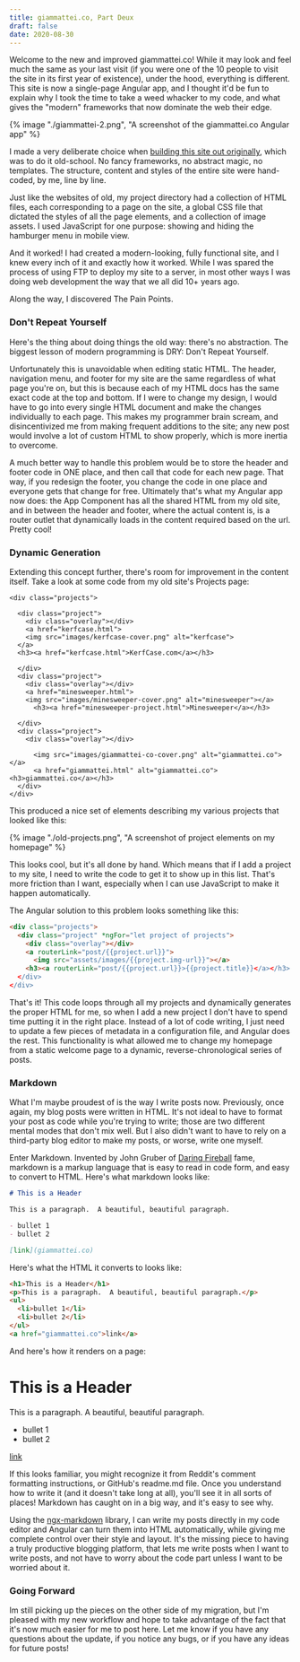 ```yaml
---
title: giammattei.co, Part Deux
draft: false
date: 2020-08-30
---
```


Welcome to the new and improved giammattei.co! While it may look and feel much the same as your last visit (if you were one of the 10 people to visit the site in its first year of existence), under the hood, everything is different. This site is now a single-page Angular app, and I thought it'd be fun to explain why I took the time to take a weed whacker to my code, and what gives the "modern" frameworks that now dominate the web their edge.

{% image "./giammattei-2.png", "A screenshot of the giammattei.co Angular app" %}

I made a very deliberate choice when [building this site out originally](../giammattei), which was to do it old-school. No fancy frameworks, no abstract magic, no templates. The structure, content and styles of the entire site were hand-coded, by me, line by line.

Just like the websites of old, my project directory had a collection of HTML files, each corresponding to a page on the site, a global CSS file that dictated the styles of all the page elements, and a collection of image assets. I used JavaScript for one purpose: showing and hiding the hamburger menu in mobile view.

And it worked! I had created a modern-looking, fully functional site, and I knew every inch of it and exactly how it worked. While I was spared the process of using FTP to deploy my site to a server, in most other ways I was doing web development the way that we all did 10+ years ago.

Along the way, I discovered The Pain Points.

### Don't Repeat Yourself

Here's the thing about doing things the old way: there's no abstraction. The biggest lesson of modern programming is DRY: Don't Repeat Yourself.

Unfortunately this is unavoidable when editing static HTML. The header, navigation menu, and footer for my site are the same regardless of what page you're on, but this is because each of my HTML docs has the same exact code at the top and bottom. If I were to change my design, I would have to go into every single HTML document and make the changes individually to each page. This makes my programmer brain scream, and disincentivized me from making frequent additions to the site; any new post would involve a lot of custom HTML to show properly, which is more inertia to overcome.

A much better way to handle this problem would be to store the header and footer code in ONE place, and then call that code for each new page. That way, if you redesign the footer, you change the code in one place and everyone gets that change for free. Ultimately that's what my Angular app now does: the App Component has all the shared HTML from my old site, and in between the header and footer, where the actual content is, is a router outlet that dynamically loads in the content required based on the url. Pretty cool!

### Dynamic Generation

Extending this concept further, there's room for improvement in the content itself. Take a look at some code from my old site's Projects page:

```
<div class="projects">

  <div class="project">
    <div class="overlay"></div>
    <a href="kerfcase.html">
    <img src="images/kerfcase-cover.png" alt="kerfcase">
  </a>
  <h3><a href="kerfcase.html">KerfCase.com</a></h3>

  </div>
  <div class="project">
    <div class="overlay"></div>
    <a href="minesweeper.html">
    <img src="images/minesweeper-cover.png" alt="minesweeper"></a>
      <h3><a href="minesweeper-project.html">Minesweeper</a></h3>

  </div>
  <div class="project">
    <div class="overlay"></div>

      <img src="images/giammattei-co-cover.png" alt="giammattei.co"></a>
      <a href="giammattei.html" alt="giammattei.co"><h3>giammattei.co</a></h3>
  </div>
</div>
```

This produced a nice set of elements describing my various projects that looked like this:

{% image "./old-projects.png", "A screenshot of project elements on my homepage" %}

This looks cool, but it's all done by hand. Which means that if I add a project to my site, I need to write the code to get it to show up in this list. That's more friction than I want, especially when I can use JavaScript to make it happen automatically.

The Angular solution to this problem looks something like this:

```html
<div class="projects">
  <div class="project" *ngFor="let project of projects">
    <div class="overlay"></div>
    <a routerLink="post/{{project.url}}">
      <img src="assets/images/{{project.img-url}}"></a>
    <h3><a routerLink="post/{{project.url}}>{{project.title}}</a></h3>
  </div>
</div>
```

That's it! This code loops through all my projects and dynamically generates the proper HTML for me, so when I add a new project I don't have to spend time putting it in the right place. Instead of a lot of code writing, I just need to update a few pieces of metadata in a configuration file, and Angular does the rest. This functionality is what allowed me to change my homepage from a static welcome page to a dynamic, reverse-chronological series of posts.

### Markdown

What I'm maybe proudest of is the way I write posts now. Previously, once again, my blog posts were written in HTML. It's not ideal to have to format your post as code while you're trying to write; those are two different mental modes that don't mix well. But I also didn't want to have to rely on a third-party blog editor to make my posts, or worse, write one myself.

Enter Markdown. Invented by John Gruber of [Daring Fireball](daringfireball.net) fame, markdown is a markup language that is easy to read in code form, and easy to convert to HTML. Here's what markdown looks like:

```markdown
# This is a Header

This is a paragraph.  A beautiful, beautiful paragraph.

- bullet 1
- bullet 2

[link](giammattei.co)
```

Here's what the HTML it converts to looks like:

```html
<h1>This is a Header</h1>
<p>This is a paragraph.  A beautiful, beautiful paragraph.</p>
<ul>
  <li>bullet 1</li>
  <li>bullet 2</li>
</ul>
<a href="giammattei.co">link</a>
```

And here's how it renders on a page:

# This is a Header

This is a paragraph. A beautiful, beautiful paragraph.

- bullet 1
- bullet 2

[link](giammattei.co)

If this looks familiar, you might recognize it from Reddit's comment formatting instructions, or GitHub's readme.md file. Once you understand how to write it (and it doesn't take long at all), you'll see it in all sorts of places! Markdown has caught on in a big way, and it's easy to see why.

Using the [ngx-markdown](https://www.npmjs.com/package/ngx-markdown) library, I can write my posts directly in my code editor and Angular can turn them into HTML automatically, while giving me complete control over their style and layout. It's the missing piece to having a truly productive blogging platform, that lets me write posts when I want to write posts, and not have to worry about the code part unless I want to be worried about it.

### Going Forward

Im still picking up the pieces on the other side of my migration, but I'm pleased with my new workflow and hope to take advantage of the fact that it's now much easier for me to post here. Let me know if you have any questions about the update, if you notice any bugs, or if you have any ideas for future posts!
